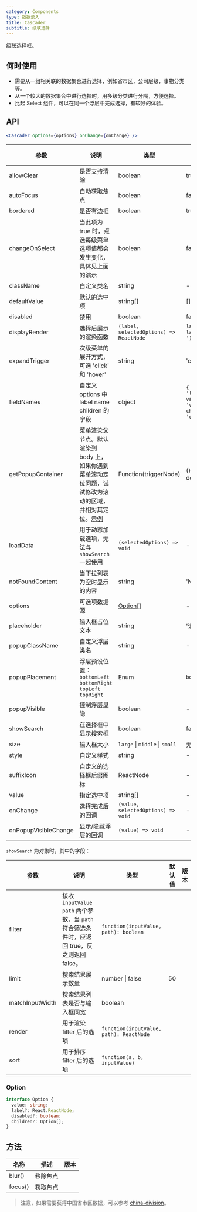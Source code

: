 ```yaml
---
category: Components
type: 数据录入
title: Cascader
subtitle: 级联选择
---
```


级联选择框。

## 何时使用

- 需要从一组相关联的数据集合进行选择，例如省市区，公司层级，事物分类等。
- 从一个较大的数据集合中进行选择时，用多级分类进行分隔，方便选择。
- 比起 Select 组件，可以在同一个浮层中完成选择，有较好的体验。

## API

```jsx
<Cascader options={options} onChange={onChange} />
```

| 参数 | 说明 | 类型 | 默认值 | 版本 |
| --- | --- | --- | --- | --- |
| allowClear | 是否支持清除 | boolean | true |  |
| autoFocus | 自动获取焦点 | boolean | false |  |
| bordered | 是否有边框 | boolean | true |  |
| changeOnSelect | 当此项为 true 时，点选每级菜单选项值都会发生变化，具体见上面的演示 | boolean | false |  |
| className | 自定义类名 | string | - |  |
| defaultValue | 默认的选中项 | string\[] | \[] |  |
| disabled | 禁用 | boolean | false |  |
| displayRender | 选择后展示的渲染函数 | `(label, selectedOptions) => ReactNode` | `label => label.join(' / ')` |  |
| expandTrigger | 次级菜单的展开方式，可选 'click' 和 'hover' | string | 'click' |  |
| fieldNames | 自定义 options 中 label name children 的字段 | object | `{ label: 'label', value: 'value', children: 'children' }` |  |
| getPopupContainer | 菜单渲染父节点。默认渲染到 body 上，如果你遇到菜单滚动定位问题，试试修改为滚动的区域，并相对其定位。[示例](https://codepen.io/afc163/pen/zEjNOy?editors=0010) | Function(triggerNode) | () => document.body |  |
| loadData | 用于动态加载选项，无法与 `showSearch` 一起使用 | `(selectedOptions) => void` | - |  |
| notFoundContent | 当下拉列表为空时显示的内容 | string | 'Not Found' |  |
| options | 可选项数据源 | [Option](#Option)[] | - |  |
| placeholder | 输入框占位文本 | string | '请选择' |  |
| popupClassName | 自定义浮层类名 | string | - |  |
| popupPlacement | 浮层预设位置：`bottomLeft` `bottomRight` `topLeft` `topRight` | Enum | `bottomLeft` |  |
| popupVisible | 控制浮层显隐 | boolean | - |  |
| showSearch | 在选择框中显示搜索框 | boolean | false |  |
| size | 输入框大小 | `large` \| `middle` \| `small` | 无 |  |
| style | 自定义样式 | string | - |  |
| suffixIcon | 自定义的选择框后缀图标 | ReactNode | - |  |
| value | 指定选中项 | string\[] | - |  |
| onChange | 选择完成后的回调 | `(value, selectedOptions) => void` | - |  |
| onPopupVisibleChange | 显示/隐藏浮层的回调 | `(value) => void` | - |  |

`showSearch` 为对象时，其中的字段：

| 参数 | 说明 | 类型 | 默认值 | 版本 |
| --- | --- | --- | --- | --- |
| filter | 接收 `inputValue` `path` 两个参数，当 `path` 符合筛选条件时，应返回 true，反之则返回 false。 | `function(inputValue, path): boolean` |  |  |
| limit | 搜索结果展示数量 | number \| false | 50 |  |
| matchInputWidth | 搜索结果列表是否与输入框同宽 | boolean |  |  |
| render | 用于渲染 filter 后的选项 | `function(inputValue, path): ReactNode` |  |  |
| sort | 用于排序 filter 后的选项 | `function(a, b, inputValue)` |  |  |

### Option

```typescript
interface Option {
  value: string;
  label?: React.ReactNode;
  disabled?: boolean;
  children?: Option[];
}
```

## 方法

| 名称    | 描述     | 版本 |
| ------- | -------- | ---- |
| blur()  | 移除焦点 |      |
| focus() | 获取焦点 |      |

> 注意，如果需要获得中国省市区数据，可以参考 [china-division](https://gist.github.com/afc163/7582f35654fd03d5be7009444345ea17)。
